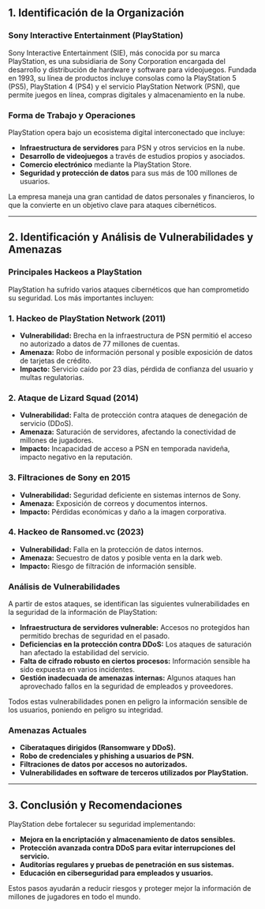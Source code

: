## 1. Identificación de la Organización

### **Sony Interactive Entertainment (PlayStation)**
Sony Interactive Entertainment (SIE), más conocida por su marca PlayStation, es una subsidiaria de Sony Corporation encargada del desarrollo y distribución de hardware y software para videojuegos. Fundada en 1993, su línea de productos incluye consolas como la PlayStation 5 (PS5), PlayStation 4 (PS4) y el servicio PlayStation Network (PSN), que permite juegos en línea, compras digitales y almacenamiento en la nube.

### **Forma de Trabajo y Operaciones**
PlayStation opera bajo un ecosistema digital interconectado que incluye:
- **Infraestructura de servidores** para PSN y otros servicios en la nube.
- **Desarrollo de videojuegos** a través de estudios propios y asociados.
- **Comercio electrónico** mediante la PlayStation Store.
- **Seguridad y protección de datos** para sus más de 100 millones de usuarios.

La empresa maneja una gran cantidad de datos personales y financieros, lo que la convierte en un objetivo clave para ataques cibernéticos.

---

## 2. Identificación y Análisis de Vulnerabilidades y Amenazas

### **Principales Hackeos a PlayStation**
PlayStation ha sufrido varios ataques cibernéticos que han comprometido su seguridad. Los más importantes incluyen:

### 1. Hackeo de PlayStation Network (2011)
- **Vulnerabilidad:** Brecha en la infraestructura de PSN permitió el acceso no autorizado a datos de 77 millones de cuentas.  
- **Amenaza:** Robo de información personal y posible exposición de datos de tarjetas de crédito.  
- **Impacto:** Servicio caído por 23 días, pérdida de confianza del usuario y multas regulatorias.

### 2. Ataque de Lizard Squad (2014)
- **Vulnerabilidad:** Falta de protección contra ataques de denegación de servicio (DDoS).  
- **Amenaza:** Saturación de servidores, afectando la conectividad de millones de jugadores.  
- **Impacto:** Incapacidad de acceso a PSN en temporada navideña, impacto negativo en la reputación.

### 3. Filtraciones de Sony en 2015
- **Vulnerabilidad:** Seguridad deficiente en sistemas internos de Sony.  
- **Amenaza:** Exposición de correos y documentos internos.  
- **Impacto:** Pérdidas económicas y daño a la imagen corporativa.

### 4. Hackeo de Ransomed.vc (2023)
- **Vulnerabilidad:** Falla en la protección de datos internos.  
- **Amenaza:** Secuestro de datos y posible venta en la dark web.  
- **Impacto:** Riesgo de filtración de información sensible.

### **Análisis de Vulnerabilidades**
A partir de estos ataques, se identifican las siguientes vulnerabilidades en la seguridad de la información de PlayStation:

- **Infraestructura de servidores vulnerable:** Accesos no protegidos han permitido brechas de seguridad en el pasado.
- **Deficiencias en la protección contra DDoS:** Los ataques de saturación han afectado la estabilidad del servicio.
- **Falta de cifrado robusto en ciertos procesos:** Información sensible ha sido expuesta en varios incidentes.
- **Gestión inadecuada de amenazas internas:** Algunos ataques han aprovechado fallos en la seguridad de empleados y proveedores.

Todos estas vulnerabilidades ponen en peligro la información sensible de los usuarios, poniendo en peligro su integridad.

### **Amenazas Actuales**
- **Ciberataques dirigidos (Ransomware y DDoS).**
- **Robo de credenciales y phishing a usuarios de PSN.**
- **Filtraciones de datos por accesos no autorizados.**
- **Vulnerabilidades en software de terceros utilizados por PlayStation.**

---

## 3. Conclusión y Recomendaciones

PlayStation debe fortalecer su seguridad implementando:
- **Mejora en la encriptación y almacenamiento de datos sensibles.**
- **Protección avanzada contra DDoS para evitar interrupciones del servicio.**
- **Auditorías regulares y pruebas de penetración en sus sistemas.**
- **Educación en ciberseguridad para empleados y usuarios.**

Estos pasos ayudarán a reducir riesgos y proteger mejor la información de millones de jugadores en todo el mundo.
 